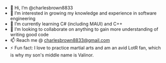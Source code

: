- 👋 Hi, I’m @charlesbrown8833
- 👀 I’m interested in growing my knowledge and experience in software engineering
- 🌱 I’m currently learning C# (including MAUI) and C++
- 💞️ I’m looking to collaborate on anything to gain more understanding of writing good code
- 📫 Reach me @ charlesbrown8833@gmail.com
- ⚡ Fun fact: I love to practice martial arts and am an avid LotR fan, which is why my son's middle name is Valinor.

<!---
charlesbrown8833/charlesbrown8833 is a ✨ special ✨ repository because its `README.md` (this file) appears on your GitHub profile.
You can click the Preview link to take a look at your changes.
--->
